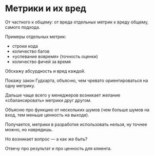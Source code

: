 # Метрики и их вред

От частного к общему: от вреда отдельных метрик к вреду общему, самого подхода.

Примеры отдельных метрик:
- строки кода
- количество багов
- «успевание вовремя» (точность оценки)
- количество фичей за время

Обскажу абсурдность и вред каждой.

Покажу закон Гудхарта, объясню, чем чревато ориентироваться на одну метрику.

Дальше чаще всего у менеджеров возникает желание «сбалансировать» метрики друг другом.

Объясню про функцию от нескольких шумов (чем больше шумов на вход, тем меньше ценность на выходе).

Получается, метрики в разработке использовать нельзя, ну точнее можно, но навредишь.

Но возникает вопрос — а как же быть?

Отвечу про результат и про ценность для клиента.
